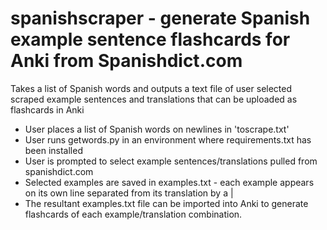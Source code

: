 # spanishscraper - generate Spanish example sentence flashcards for Anki from Spanishdict.com
Takes a list of Spanish words and outputs a text file of user selected scraped example sentences and translations that can be uploaded as flashcards in Anki

* User places a list of Spanish words on newlines in 'toscrape.txt'
* User runs getwords.py in an environment where requirements.txt has been installed
* User is prompted to select example sentences/translations pulled from spanishdict.com
* Selected examples are saved in examples.txt - each example appears on its own line separated from its translation by a |
* The resultant examples.txt file can be imported into Anki to generate flashcards of each example/translation combination.
